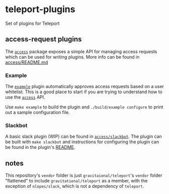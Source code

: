 # teleport-plugins

Set of plugins for Teleport


## access-request plugins

The [`access`](./access) package exposes a simple API for managing access requests
which can be used for writing plugins.  More info can be found in
[access/README.md](./access/README.md)

### Example

The [`example`](./access/example) plugin automatically approves access requests based
on a user whitelist.  This is a good place to start if you are trying to understand
how to use the [`access`](./access) API.

Use `make example` to build the plugin and `./build/example configure` to print out
a sample configuration file.

### Slackbot

A basic slack plugin (WIP) can be found in [`access/slackbot`](./access/slackbot).
The plugin can be built with `make slackbot` and instructions for configuring the
plugin can be found in the plugin's [README](./access/slackbot/README.md).

## notes

This repository's `vendor` folder is just `gravitaional/teleport`'s `vendor`
folder "flattened" to include `gravitational/teleport` as a member, with the
exception of `nlopes/slack`, which is not a dependency of `teleport`.

